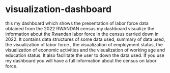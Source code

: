# visualization-dashboard
this my dashboard which shows the presentation of labor force data obtained from the 2022 RWANDAN census
 my dashboard visualize the information about the Rwandan labor force in the census carried down in 2022. It contains data structures of some data used, summary of data used, the visualization of labor force , the visualization of employment status, the visualization of economic activities and the visualization of working age and education status. It also facilitate the user to down the data used. If you use my dashboard you will have  a full information about the census on labor force.
